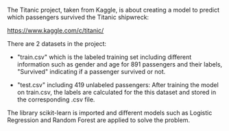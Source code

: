 The Titanic project, taken from Kaggle, is about creating a model to predict which passengers survived the Titanic shipwreck:

https://www.kaggle.com/c/titanic/

There are 2 datasets in the project:

- "train.csv" which is the labeled training set including different information such as gender and age for 891 passengers and their labels, "Survived" indicating if a passenger survived or not.

- "test.csv" including 419 unlabeled passengers: After training the model on train.csv, the labels are calculated for the this dataset and stored in the corresponding .csv file.

The library scikit-learn is imported and different models such as Logistic Regression and Random Forest are applied to solve the problem.
